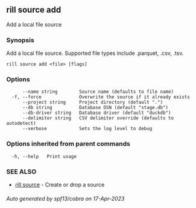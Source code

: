 ## rill source add

Add a local file source

### Synopsis

Add a local file source. Supported file types include .parquet, .csv, .tsv.

```
rill source add <file> [flags]
```

### Options

```
      --name string        Source name (defaults to file name)
  -f, --force              Overwrite the source if it already exists
      --project string     Project directory (default ".")
      --db string          Database DSN (default "stage.db")
      --db-driver string   Database driver (default "duckdb")
      --delimiter string   CSV delimiter override (defaults to autodetect)
      --verbose            Sets the log level to debug
```

### Options inherited from parent commands

```
  -h, --help   Print usage
```

### SEE ALSO

* [rill source](rill_source.md)	 - Create or drop a source

###### Auto generated by spf13/cobra on 17-Apr-2023

